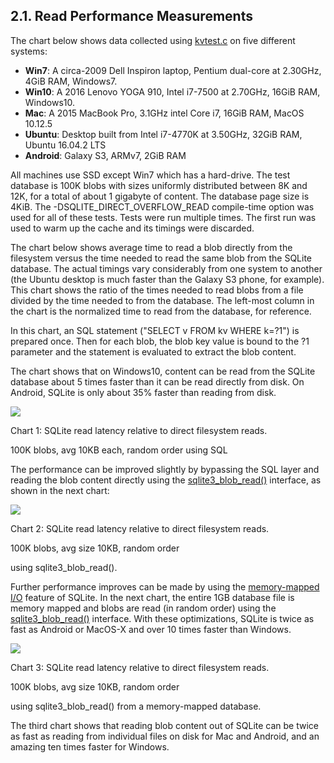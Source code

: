 ## 2\.1\. Read Performance Measurements


The chart below shows data collected using 
[kvtest.c](https://www.sqlite.org/src/file/test/kvtest.c) on five different
systems:



* **Win7**: A circa\-2009 Dell Inspiron laptop, Pentium dual\-core
 at 2\.30GHz, 4GiB RAM, Windows7\.
* **Win10**: A 2016 Lenovo YOGA 910, Intel i7\-7500 at 2\.70GHz,
 16GiB RAM, Windows10\.
* **Mac**: A 2015 MacBook Pro, 3\.1GHz intel Core i7, 16GiB RAM,
 MacOS 10\.12\.5
* **Ubuntu**: Desktop built from Intel i7\-4770K at 3\.50GHz, 32GiB RAM,
 Ubuntu 16\.04\.2 LTS
* **Android**: Galaxy S3, ARMv7, 2GiB RAM


All machines use SSD except Win7 which has a
hard\-drive. The test database is 100K blobs with sizes uniformly
distributed between 8K and 12K, for a total of about 1 gigabyte
of content. The database page size
is 4KiB. The \-DSQLITE\_DIRECT\_OVERFLOW\_READ compile\-time option was
used for all of these tests.
Tests were run multiple times.
The first run was used to warm up the cache and its timings were discarded.




The chart below shows average time to read a blob directly from the
filesystem versus the time needed to read the same blob from the SQLite 
database.
The actual timings vary considerably from one system to another 
(the Ubuntu desktop is much
faster than the Galaxy S3 phone, for example). 
This chart shows the ratio of the
times needed to read blobs from a file divided by the time needed to
from the database. The left\-most column in the chart is the normalized
time to read from the database, for reference.




In this chart, an SQL statement ("SELECT v FROM kv WHERE k\=?1") 
is prepared once. Then for each blob, the blob key value is bound 
to the ?1 parameter and the statement is evaluated to extract the
blob content.




The chart shows that on Windows10, content can be read from the SQLite
database about 5 times faster than it can be read directly from disk.
On Android, SQLite is only about 35% faster than reading from disk.





![](images/faster-read-sql.jpg)

  

Chart 1: SQLite read latency relative to direct filesystem reads.  

100K blobs, avg 10KB each, random order using SQL


The performance can be improved slightly by bypassing the SQL layer
and reading the blob content directly using the
[sqlite3\_blob\_read()](c3ref/blob_read.html) interface, as shown in the next chart:





![](images/faster-read-blobapi.jpg)

  

Chart 2: SQLite read latency relative to direct filesystem reads.  

100K blobs, avg size 10KB, random order  

using sqlite3\_blob\_read().


Further performance improves can be made by using the
[memory\-mapped I/O](mmap.html) feature of SQLite. In the next chart, the
entire 1GB database file is memory mapped and blobs are read
(in random order) using the [sqlite3\_blob\_read()](c3ref/blob_read.html) interface.
With these optimizations, SQLite is twice as fast as Android
or MacOS\-X and over 10 times faster than Windows.





![](images/faster-read-mmap.jpg)

  

Chart 3: SQLite read latency relative to direct filesystem reads.  

100K blobs, avg size 10KB, random order  

using sqlite3\_blob\_read() from a memory\-mapped database.


The third chart shows that reading blob content out of SQLite can be
twice as fast as reading from individual files on disk for Mac and
Android, and an amazing ten times faster for Windows.




